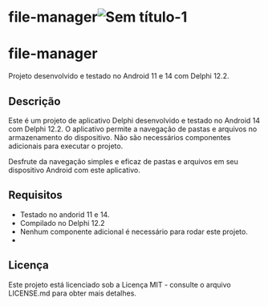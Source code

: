 # file-manager![Sem título-1](https://user-images.githubusercontent.com/34917070/169325401-d6fda991-96b1-437c-a1ce-edfd0a6d4cee.png)

# file-manager

Projeto desenvolvido e testado no Android 11 e 14 com Delphi 12.2.

## Descrição

Este é um projeto de aplicativo Delphi desenvolvido e testado no Android 14 com Delphi 12.2. O aplicativo permite a navegação de pastas e arquivos no armazenamento do dispositivo. Não são necessários componentes adicionais para executar o projeto.

Desfrute da navegação simples e eficaz de pastas e arquivos em seu dispositivo Android com este aplicativo.

## Requisitos

- Testado no andorid 11 e 14.
- Compilado no Delphi 12.2 
- Nenhum componente adicional é necessário para rodar este projeto.
- 
## Licença

Este projeto está licenciado sob a Licença MIT - consulte o arquivo LICENSE.md para obter mais detalhes.

